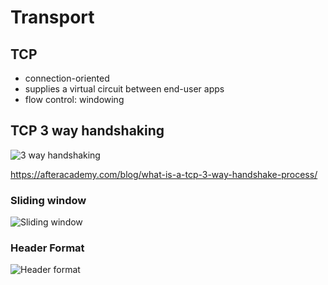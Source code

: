 # Transport

## TCP 
- connection-oriented
- supplies a virtual circuit between end-user apps
- flow control: windowing

## TCP 3 way handshaking

![3 way handshaking](https://afteracademy.com/images/what-is-a-tcp-3-way-handshake-process-three-way-handshaking-establishing-connection-6a724e77ba96e241.jpg)

https://afteracademy.com/blog/what-is-a-tcp-3-way-handshake-process/

### Sliding window 

![Sliding window](https://intronetworks.cs.luc.edu/1/html/_images/sliding_windows.png)



### Header Format 

![Header format](https://www.lifewire.com/thmb/irn835md4Hf2FmoEbh1rdAVNjTs=/1500x0/filters:no_upscale():max_bytes(150000):strip_icc()/tcp-headers-f2c0881ea4c94e919794b7c0677ab90a.jpg)